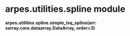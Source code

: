 arpes.utilities.spline module
=============================

**arpes.utilities.spline.simple\_lsq\_spline(arr:
xarray.core.dataarray.DataArray, order=3)**

